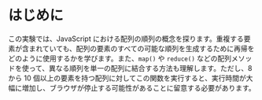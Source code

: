 # はじめに

この実験では、JavaScript における配列の順列の概念を探ります。重複する要素が含まれていても、配列の要素のすべての可能な順列を生成するために再帰をどのように使用するかを学びます。また、`map()` や `reduce()` などの配列メソッドを使って、異なる順列を単一の配列に結合する方法も理解します。ただし、8 から 10 個以上の要素を持つ配列に対してこの関数を実行すると、実行時間が大幅に増加し、ブラウザが停止する可能性があることに留意する必要があります。
